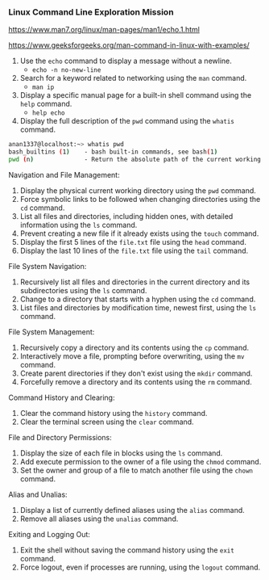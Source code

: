 ### Linux Command Line Exploration Mission

https://www.man7.org/linux/man-pages/man1/echo.1.html

https://www.geeksforgeeks.org/man-command-in-linux-with-examples/

1. Use the `echo` command to display a message without a newline.
	- `echo -n no-new-line`
2. Search for a keyword related to networking using the `man` command.
	- `man ip`
3. Display a specific manual page for a built-in shell command using the `help` command.
	- `help echo`
4. Display the full description of the `pwd` command using the `whatis` command.
```BASH
anan1337@localhost:~> whatis pwd
bash_builtins (1)    - bash built-in commands, see bash(1)
pwd (n)              - Return the absolute path of the current working directory

```

Navigation and File Management:

1. Display the physical current working directory using the `pwd` command.
2. Force symbolic links to be followed when changing directories using the `cd` command.
3. List all files and directories, including hidden ones, with detailed information using the `ls` command.
4. Prevent creating a new file if it already exists using the `touch` command.
5. Display the first 5 lines of the `file.txt` file using the `head` command.
6. Display the last 10 lines of the `file.txt` file using the `tail` command.

File System Navigation:

1. Recursively list all files and directories in the current directory and its subdirectories using the `ls` command.
2. Change to a directory that starts with a hyphen using the `cd` command.
3. List files and directories by modification time, newest first, using the `ls` command.

File System Management:

1. Recursively copy a directory and its contents using the `cp` command.
2. Interactively move a file, prompting before overwriting, using the `mv` command.
3. Create parent directories if they don't exist using the `mkdir` command.
4. Forcefully remove a directory and its contents using the `rm` command.

Command History and Clearing:

1. Clear the command history using the `history` command.
2. Clear the terminal screen using the `clear` command.

File and Directory Permissions:

1. Display the size of each file in blocks using the `ls` command.
2. Add execute permission to the owner of a file using the `chmod` command.
3. Set the owner and group of a file to match another file using the `chown` command.

Alias and Unalias:

1. Display a list of currently defined aliases using the `alias` command.
2. Remove all aliases using the `unalias` command.

Exiting and Logging Out:

1. Exit the shell without saving the command history using the `exit` command.
2. Force logout, even if processes are running, using the `logout` command.